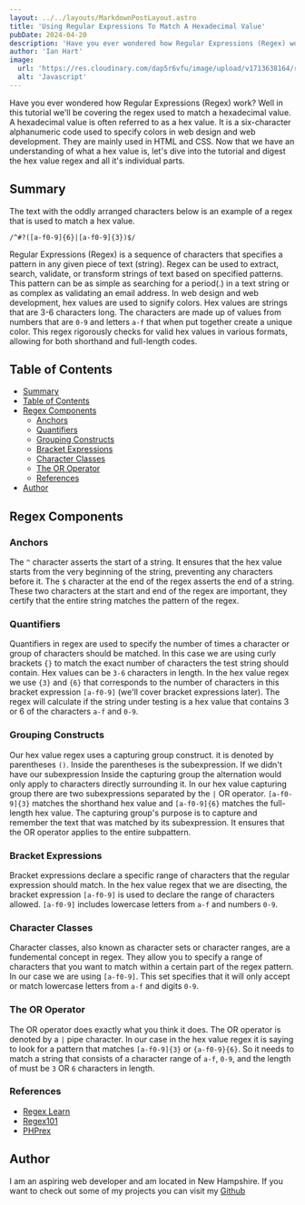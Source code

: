```yaml
---
layout: ../../layouts/MarkdownPostLayout.astro
title: 'Using Regular Expressions To Match A Hexadecimal Value'
pubDate: 2024-04-20
description: 'Have you ever wondered how Regular Expressions (Regex) work?'
author: 'Ian Hart'
image:
  url: 'https://res.cloudinary.com/dap5r6vfu/image/upload/v1713638164/regex-tutorial_jg27gy.jpg'
  alt: 'Javascript'
---
```


Have you ever wondered how Regular Expressions (Regex) work? Well in this tutorial we'll be covering the regex used to match a hexadecimal value. A hexadecimal value is often referred to as a hex value. It is a six-character alphanumeric code used to specify colors in web design and web development. They are mainly used in HTML and CSS. Now that we have an understanding of what a hex value is, let's dive into the tutorial and digest the hex value regex and all it's individual parts.

## Summary

The text with the oddly arranged characters below is an example of a regex that is used to match a hex value.

```
/^#?([a-f0-9]{6}|[a-f0-9]{3})$/
```

Regular Expressions (Regex) is a sequence of characters that specifies a pattern in any given piece of text (string).
Regex can be used to extract, search, validate, or transform strings of text based on specified patterns. This pattern can be as simple as searching for a period(.) in a text string or as complex as validating an email address. In web design and web development, hex values are used to signify colors. Hex values are strings that are 3-6 characters long. The characters are made up of values from numbers that are `0-9` and letters `a-f` that when put together create a unique color. This regex rigorously checks for valid hex values in various formats, allowing for both shorthand and full-length codes.

## Table of Contents

- [Summary](#summary)
- [Table of Contents](#table-of-contents)
- [Regex Components](#regex-components)
  - [Anchors](#anchors)
  - [Quantifiers](#quantifiers)
  - [Grouping Constructs](#grouping-constructs)
  - [Bracket Expressions](#bracket-expressions)
  - [Character Classes](#character-classes)
  - [The OR Operator](#the-or-operator)
  - [References](#references)
- [Author](#author)

## Regex Components

### Anchors

The `^` character asserts the start of a string. It ensures that the hex value starts from the very beginning of the string,
preventing any characters before it. The `$` character at the end of the regex asserts the end of a string. These two characters at the start and end of the regex are important, they certify that the entire string matches the pattern of the regex.

### Quantifiers

Quantifiers in regex are used to specify the number of times a character or group of characters should be matched. In this case we are using curly brackets `{}` to match the exact number of characters the test string should contain. Hex values can be `3-6` characters in length. In the hex value regex we use `{3}` and `{6}` that corresponds to the number of characters in this bracket expression `[a-f0-9]` (we'll cover bracket expressions later). The regex will calculate if the string under testing is a hex value that contains 3 or 6 of the characters `a-f` and `0-9`.

### Grouping Constructs

Our hex value regex uses a capturing group construct. it is denoted by parentheses `()`. Inside the parentheses is the subexpression. If we didn't have our subexpression Inside the capturing group the alternation would only apply to characters directly surrounding it. In our hex value capturing group there are two subexpressions separated by the `|` OR operator. `[a-f0-9]{3}` matches the shorthand hex value and `[a-f0-9]{6}` matches the full-length hex value. The capturing group's purpose is to capture and remember the text that was matched by its subexpression. It ensures that the OR operator applies to the entire subpattern.

### Bracket Expressions

Bracket expressions declare a specific range of characters that the regular expression should match. In the hex value regex that we are disecting, the bracket expression `[a-f0-9]` is used to declare the range of characters allowed. `[a-f0-9]` includes lowercase letters from `a-f` and numbers `0-9`.

### Character Classes

Character classes, also known as character sets or character ranges, are a fundemental concept in regex. They allow you to specify a range of characters that you want to match within a certain part of the regex pattern. In our case we are using `[a-f0-9]`. This set specifies that it will only accept or match lowercase letters from `a-f` and digits `0-9`.

### The OR Operator

The OR operator does exactly what you think it does. The OR operator is denoted by a `|` pipe character. In our case in the hex value regex it is saying to look for a pattern that matches `[a-f0-9]{3}` or `{a-f0-9}{6}`. So it needs to match a string that consists of a character range of `a-f`, `0-9`, and the length of must be `3` OR `6` characters in length.

### References

- [Regex Learn](https://regexlearn.com/learn/regex101)
- [Regex101](https://regex101.com/)
- [PHPrex](https://phphub.net/regex/)

## Author

I am an aspiring web developer and am located in New Hampshire. If you want to check out some of my projects you can visit my [Github](https://github.com/ianahart)
